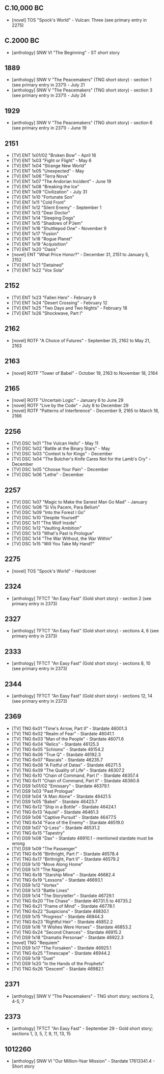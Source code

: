 ## C.10,000 BC
* [novel] TOS "Spock's World" - Vulcan: Three (see primary entry in 2275)

## C.2000 BC
* [anthology] SNW VI "The Beginning" - ST short story

## 1889
* [anthology] SNW V "The Peacemakers" (TNG short story) - section 1 (see primary entry in 2371) - July 21
* [anthology] SNW V "The Peacemakers" (TNG short story) - section 3 (see primary entry in 2371) - July 24

## 1929
* [anthology] SNW V "The Peacemakers" (TNG short story) - section 6 (see primary entry in 2371) - June 19

## 2151
* [TV] ENT 1x01/02 "Broken Bow" - April 16
* [TV] ENT 1x03 "Fight or Flight" - May 6
* [TV] ENT 1x04 "Strange New World"
* [TV] ENT 1x05 "Unexpected" - May
* [TV] ENT 1x06 "Terra Nova"
* [TV] ENT 1x07 "The Andorian Incident" - June 19
* [TV] ENT 1x08 "Breaking the Ice"
* [TV] ENT 1x09 "Civilization" - July 31
* [TV] ENT 1x10 "Fortunate Son"
* [TV] ENT 1x11 "Cold Front"
* [TV] ENT 1x12 "Silent Enemy" - September 1
* [TV] ENT 1x13 "Dear Doctor"
* [TV] ENT 1x14 "Sleeping Dogs"
* [TV] ENT 1x15 "Shadows of P'Jem"
* [TV] ENT 1x16 "Shuttlepod One" - November 9
* [TV] ENT 1x17 "Fusion"
* [TV] ENT 1x18 "Rogue Planet"
* [TV] ENT 1x19 "Acquisition"
* [TV] ENT 1x20 "Oasis"
* [novel] ENT "What Price Honor?" - December 31, 2151 to January 5, 2152
* [TV] ENT 1x21 "Detained"
* [TV] ENT 1x22 "Vox Sola"

## 2152
* [TV] ENT 1x23 "Fallen Hero" - February 9
* [TV] ENT 1x24 "Desert Crossing" - February 12
* [TV] ENT 1x25 "Two Days and Two Nights" - February 18
* [TV] ENT 1x26 "Shockwave, Part I"

## 2162
* [novel] ROTF "A Choice of Futures" - September 25, 2162 to May 21, 2163

## 2163
* [novel] ROTF "Tower of Babel" - October 19, 2163 to November 18, 2164

## 2165
* [novel] ROTF "Uncertain Logic" - January 6 to June 29
* [novel] ROTF "Live by the Code" - July 8 to December 29
* [novel] ROTF "Patterns of Interference" - December 9, 2165 to March 18, 2166

## 2256
* [TV] DSC 1x01 "The Vulcan Hello" - May 11
* [TV] DSC 1x02 "Battle at the Binary Stars" - May
* [TV] DSC 1x03 "Context Is for Kings" - December
* [TV] DSC 1x04 "The Butcher's Knife Cares Not for the Lamb's Cry" - December
* [TV] DSC 1x05 "Choose Your Pain" - December
* [TV] DSC 1x06 "Lethe" - December

## 2257
* [TV] DSC 1x07 "Magic to Make the Sanest Man Go Mad" - January
* [TV] DSC 1x08 "Si Vis Pacem, Para Bellum"
* [TV] DSC 1x09 "Into the Forest I Go"
* [TV] DSC 1x10 "Despite Yourself"
* [TV] DSC 1x11 "The Wolf Inside"
* [TV] DSC 1x12 "Vaulting Ambition"
* [TV] DSC 1x13 "What's Past Is Prologue"
* [TV] DSC 1x14 "The War Without, the War Within"
* [TV] DSC 1x15 "Will You Take My Hand?"

## 2275
* [novel] TOS "Spock's World" - Hardcover

## 2324
* [anthology] TFTCT "An Easy Fast" (Gold short story) - section 2 (see primary entry in 2373)

## 2327
* [anthology] TFTCT "An Easy Fast" (Gold short story) - sections 4, 6 (see primary entry in 2373)

## 2333
* [anthology] TFTCT "An Easy Fast" (Gold short story) - sections 8, 10 (see primary entry in 2373)

## 2344
* [anthology] TFTCT "An Easy Fast" (Gold short story) - sections 12, 14 (see primary entry in 2373)

## 2369
* [TV] TNG 6x01 "Time's Arrow, Part II" - Stardate 46001.3
* [TV] TNG 6x02 "Realm of Fear" - Stardate 46041.1
* [TV] TNG 6x03 "Man of the People" - Stardate 46071.6
* [TV] TNG 6x04 "Relics" - Stardate 46125.3
* [TV] TNG 6x05 "Schisms" - Stardate 46154.2
* [TV] TNG 6x06 "True Q" - Stardate 46192.3
* [TV] TNG 6x07 "Rascals" - Stardate 46235.7
* [TV] TNG 6x08 "A Fistful of Datas" - Stardate 46271.5
* [TV] TNG 6x09 "The Quality of Life" - Stardate 46307.2
* [TV] TNG 6x10 "Chain of Command, Part I" - Stardate 46357.4
* [TV] TNG 6x11 "Chain of Command, Part II" - Stardate 46360.8
* [TV] DS9 1x01/02 "Emissary" - Stardate 46379.1
* [TV] DS9 1x03 "Past Prologue"
* [TV] DS9 1x04 "A Man Alone" - Stardate 46421.5
* [TV] DS9 1x05 "Babel" - Stardate 46423.7
* [TV] TNG 6x12 "Ship in a Bottle" - Stardate 46424.1
* [TV] TNG 6x13 "Aquiel" - Stardate 46461.3
* [TV] DS9 1x06 "Captive Pursuit" - Stardate 46477.5
* [TV] TNG 6x14 "Face of the Enemy" - Stardate 46519.0
* [TV] DS9 1x07 "Q-Less" - Stardate 46531.2
* [TV] TNG 6x15 "Tapestry"
* [TV] DS9 1x08 "Dax" - Stardate 46910.1 - mentioned stardate must be wrong
* [TV] DS9 1x09 "The Passenger"
* [TV] TNG 6x16 "Birthright, Part I" - Stardate 46578.4
* [TV] TNG 6x17 "Birthright, Part II" - Stardate 46579.2
* [TV] DS9 1x10 "Move Along Home"
* [TV] DS9 1x11 "The Nagus"
* [TV] TNG 6x18 "Starship Mine" - Stardate 46682.4
* [TV] TNG 6x19 "Lessons" - Stardate 46693.1
* [TV] DS9 1x12 "Vortex"
* [TV] DS9 1x13 "Battle Lines"
* [TV] DS9 1x14 "The Storyteller" - Stardate 46729.1
* [TV] TNG 6x20 "The Chase" - Stardate 46731.5 to 46735.2
* [TV] TNG 6x21 "Frame of Mind" - Stardate 46778.1
* [TV] TNG 6x22 "Suspicions" - Stardate 46830.1
* [TV] DS9 1x15 "Progress" - Stardate 46844.3
* [TV] TNG 6x23 "Rightful Heir" - Stardate 46852.2
* [TV] DS9 1x16 "If Wishes Were Horses" - Stardate 46853.2
* [TV] TNG 6x24 "Second Chances" - Stardate 46915.2
* [TV] DS9 1x18 "Dramatis Personae" - Stardate 46922.3
* [novel] TNG "Requiem"
* [TV] DS9 1x17 "The Forsaken" - Stardate 46925.1
* [TV] TNG 6x25 "Timescape" - Stardate 46944.2
* [TV] DS9 1x19 "Duet"
* [TV] DS9 1x20 "In the Hands of the Prophets"
* [TV] TNG 6x26 "Descent" - Stardate 46982.1

## 2371
* [anthology] SNW V "The Peacemakers" - TNG short story; sections 2, 4-5, 7

## 2373
* [anthology] TFTCT "An Easy Fast" - September 29 - Gold short story; sections 1, 3, 5, 7, 9, 11, 13, 15

## 1012260
* [anthology] SNW VI "Our Million-Year Mission" - Stardate 17613341.4 - Short story
